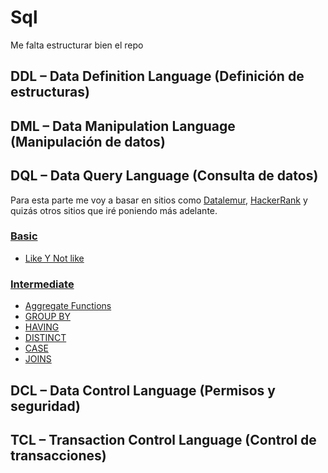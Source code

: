 # Sql
Me falta estructurar bien el repo

## DDL – Data Definition Language (Definición de estructuras)

## DML – Data Manipulation Language (Manipulación de datos)

## DQL – Data Query Language (Consulta de datos)
Para esta parte me voy a basar en sitios como [Datalemur](https://datalemur.com/), [HackerRank](https://www.hackerrank.com/domains/sql) y quizás otros sitios que iré poniendo más adelante.

### [Basic](https://github.com/yesidexe/Sqlon/blob/main/DQL/Datalemur/basic.md)

- [Like Y Not like](https://github.com/yesidexe/Sqlon/blob/main/DQL/Datalemur/basic.md#like-y-not-like)

### [Intermediate](https://github.com/yesidexe/Sqlon/blob/main/DQL/Datalemur/intermediate.md)

- [Aggregate Functions](https://github.com/yesidexe/Sqlon/blob/main/DQL/Datalemur/intermediate.md#aggregate-functions)
- [GROUP BY](https://github.com/yesidexe/Sqlon/blob/main/DQL/Datalemur/intermediate.md#group-by)
- [HAVING](https://github.com/yesidexe/Sqlon/blob/main/DQL/Datalemur/intermediate.md#having)
- [DISTINCT](https://github.com/yesidexe/Sqlon/blob/main/DQL/Datalemur/intermediate.md#distinct)
- [CASE](https://github.com/yesidexe/Sqlon/blob/main/DQL/Datalemur/intermediate.md#case)
- [JOINS](https://github.com/yesidexe/Sqlon/blob/main/DQL/Datalemur/intermediate.md#joins)

## DCL – Data Control Language (Permisos y seguridad)

## TCL – Transaction Control Language (Control de transacciones)

